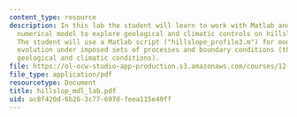 ```yaml
---
content_type: resource
description: In this lab the student will learn to work with Matlab and use a simple
  numerical model to explore geological and climatic controls on hillslope forms.
  The student will use a Matlab script ("hillslope_profile3.m") for modeling hillslope
  evolution under imposed sets of processes and boundary conditions (these are the
  geological and climatic conditions).
file: https://ol-ocw-studio-app-production.s3.amazonaws.com/courses/12-163-surface-processes-and-landscape-evolution-fall-2004/ac8f420d6b263c77697dfeea115e49ff_hillslop_mdl_lab.pdf
file_type: application/pdf
resourcetype: Document
title: hillslop_mdl_lab.pdf
uid: ac8f420d-6b26-3c77-697d-feea115e49ff
---
```

